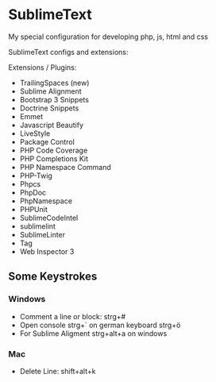 SublimeText
===========

My special configuration for developing php, js, html and css

SublimeText configs and extensions:

Extensions / Plugins:

- Trail­ing­Spaces (new)
- Sublime Alignment
- Bootstrap 3 Snippets
- Doctrine Snippets
- Emmet
- Javascript Beautify
- LiveStyle
- Package Control
- PHP Code Coverage
- PHP Completions Kit
- PHP Namespace Command
- PHP-Twig
- Phpcs
- PhpDoc
- PhpNamespace
- PHPUnit
- SublimeCodeIntel
- sublimelint
- SublimeLinter
- Tag
- Web Inspector 3

## Some Keystrokes

### Windows
- Comment a line or block: strg+#
- Open console strg+` on german keyboard strg+ö
- For Sublime Aligment strg+alt+a on windows

### Mac
- Delete Line: shift+alt+k
